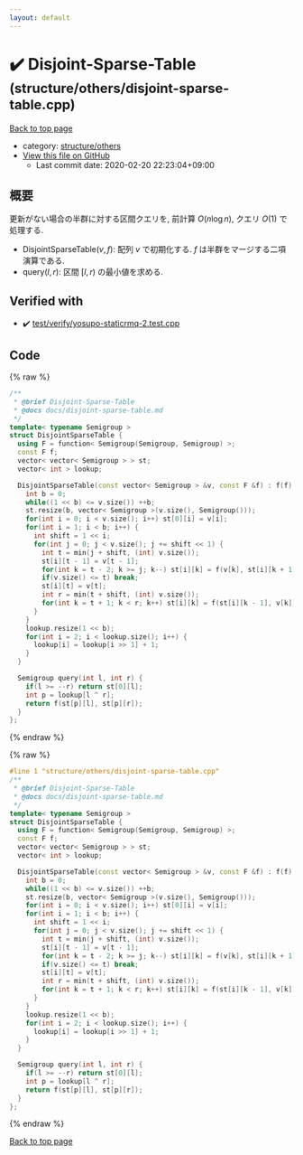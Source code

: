```yaml
---
layout: default
---
```


<!-- mathjax config similar to math.stackexchange -->
<script type="text/javascript" async
  src="https://cdnjs.cloudflare.com/ajax/libs/mathjax/2.7.5/MathJax.js?config=TeX-MML-AM_CHTML">
</script>
<script type="text/x-mathjax-config">
  MathJax.Hub.Config({
    TeX: { equationNumbers: { autoNumber: "AMS" }},
    tex2jax: {
      inlineMath: [ ['$','$'] ],
      processEscapes: true
    },
    "HTML-CSS": { matchFontHeight: false },
    displayAlign: "left",
    displayIndent: "2em"
  });
</script>

<script type="text/javascript" src="https://cdnjs.cloudflare.com/ajax/libs/jquery/3.4.1/jquery.min.js"></script>
<script src="https://cdn.jsdelivr.net/npm/jquery-balloon-js@1.1.2/jquery.balloon.min.js" integrity="sha256-ZEYs9VrgAeNuPvs15E39OsyOJaIkXEEt10fzxJ20+2I=" crossorigin="anonymous"></script>
<script type="text/javascript" src="../../../assets/js/copy-button.js"></script>
<link rel="stylesheet" href="../../../assets/css/copy-button.css" />


# :heavy_check_mark: Disjoint-Sparse-Table <small>(structure/others/disjoint-sparse-table.cpp)</small>

<a href="../../../index.html">Back to top page</a>

* category: <a href="../../../index.html#40d73e22b7d986e3399449c25c8b23a1">structure/others</a>
* <a href="{{ site.github.repository_url }}/blob/master/structure/others/disjoint-sparse-table.cpp">View this file on GitHub</a>
    - Last commit date: 2020-02-20 22:23:04+09:00


## 概要

更新がない場合の半群に対する区間クエリを, 前計算 $O(n \log n)$, クエリ $O(1)$ で処理する.

* $\mathrm{DisjointSparseTable}(v, f)$: 配列 $v$ で初期化する. $f$ は半群をマージする二項演算である.
* $\mathrm{query}(l, r)$: 区間 $[l, r)$ の最小値を求める.


## Verified with

* :heavy_check_mark: <a href="../../../verify/test/verify/yosupo-staticrmq-2.test.cpp.html">test/verify/yosupo-staticrmq-2.test.cpp</a>


## Code

<a id="unbundled"></a>
{% raw %}
```cpp
/**
 * @brief Disjoint-Sparse-Table
 * @docs docs/disjoint-sparse-table.md
 */
template< typename Semigroup >
struct DisjointSparseTable {
  using F = function< Semigroup(Semigroup, Semigroup) >;
  const F f;
  vector< vector< Semigroup > > st;
  vector< int > lookup;

  DisjointSparseTable(const vector< Semigroup > &v, const F &f) : f(f) {
    int b = 0;
    while((1 << b) <= v.size()) ++b;
    st.resize(b, vector< Semigroup >(v.size(), Semigroup()));
    for(int i = 0; i < v.size(); i++) st[0][i] = v[i];
    for(int i = 1; i < b; i++) {
      int shift = 1 << i;
      for(int j = 0; j < v.size(); j += shift << 1) {
        int t = min(j + shift, (int) v.size());
        st[i][t - 1] = v[t - 1];
        for(int k = t - 2; k >= j; k--) st[i][k] = f(v[k], st[i][k + 1]);
        if(v.size() <= t) break;
        st[i][t] = v[t];
        int r = min(t + shift, (int) v.size());
        for(int k = t + 1; k < r; k++) st[i][k] = f(st[i][k - 1], v[k]);
      }
    }
    lookup.resize(1 << b);
    for(int i = 2; i < lookup.size(); i++) {
      lookup[i] = lookup[i >> 1] + 1;
    }
  }

  Semigroup query(int l, int r) {
    if(l >= --r) return st[0][l];
    int p = lookup[l ^ r];
    return f(st[p][l], st[p][r]);
  }
};

```
{% endraw %}

<a id="bundled"></a>
{% raw %}
```cpp
#line 1 "structure/others/disjoint-sparse-table.cpp"
/**
 * @brief Disjoint-Sparse-Table
 * @docs docs/disjoint-sparse-table.md
 */
template< typename Semigroup >
struct DisjointSparseTable {
  using F = function< Semigroup(Semigroup, Semigroup) >;
  const F f;
  vector< vector< Semigroup > > st;
  vector< int > lookup;

  DisjointSparseTable(const vector< Semigroup > &v, const F &f) : f(f) {
    int b = 0;
    while((1 << b) <= v.size()) ++b;
    st.resize(b, vector< Semigroup >(v.size(), Semigroup()));
    for(int i = 0; i < v.size(); i++) st[0][i] = v[i];
    for(int i = 1; i < b; i++) {
      int shift = 1 << i;
      for(int j = 0; j < v.size(); j += shift << 1) {
        int t = min(j + shift, (int) v.size());
        st[i][t - 1] = v[t - 1];
        for(int k = t - 2; k >= j; k--) st[i][k] = f(v[k], st[i][k + 1]);
        if(v.size() <= t) break;
        st[i][t] = v[t];
        int r = min(t + shift, (int) v.size());
        for(int k = t + 1; k < r; k++) st[i][k] = f(st[i][k - 1], v[k]);
      }
    }
    lookup.resize(1 << b);
    for(int i = 2; i < lookup.size(); i++) {
      lookup[i] = lookup[i >> 1] + 1;
    }
  }

  Semigroup query(int l, int r) {
    if(l >= --r) return st[0][l];
    int p = lookup[l ^ r];
    return f(st[p][l], st[p][r]);
  }
};

```
{% endraw %}

<a href="../../../index.html">Back to top page</a>

